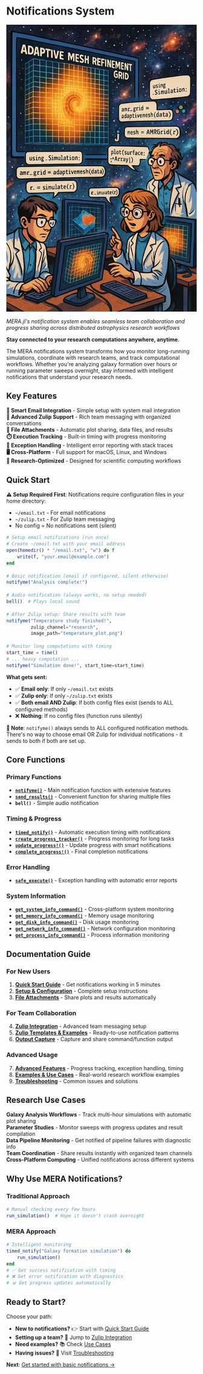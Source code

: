 # Notifications System

![Team Collaboration with MERA.jl Notifications](../assets/representative_team.png)

*MERA.jl's notification system enables seamless team collaboration and progress sharing across distributed astrophysics research workflows*

**Stay connected to your research computations anywhere, anytime.**

The MERA notifications system transforms how you monitor long-running simulations, coordinate with research teams, and track computational workflows. Whether you're analyzing galaxy formation over hours or running parameter sweeps overnight, stay informed with intelligent notifications that understand your research needs.

## Key Features

**📧 Smart Email Integration** - Simple setup with system mail integration  
**💬 Advanced Zulip Support** - Rich team messaging with organized conversations  
**📎 File Attachments** - Automatic plot sharing, data files, and results  
**⏱️ Execution Tracking** - Built-in timing with progress monitoring  
**🚨 Exception Handling** - Intelligent error reporting with stack traces  
**🖥️ Cross-Platform** - Full support for macOS, Linux, and Windows  
**🔬 Research-Optimized** - Designed for scientific computing workflows

## Quick Start

**⚠️ Setup Required First**: Notifications require configuration files in your home directory:
- `~/email.txt` - For email notifications
- `~/zulip.txt` - For Zulip team messaging  
- No config = No notifications sent (silent)

```julia
# Setup email notifications (run once)
# Create ~/email.txt with your email address
open(homedir() * "/email.txt", "w") do f
    write(f, "your.email@example.com")
end

# Basic notification (email if configured, silent otherwise)
notifyme("Analysis complete!")

# Audio notification (always works, no setup needed)
bell()  # Plays local sound

# After Zulip setup: Share results with team  
notifyme("Temperature study finished!", 
         zulip_channel="research", 
         image_path="temperature_plot.png")

# Monitor long computations with timing
start_time = time()
# ... heavy computation ...
notifyme("Simulation done!", start_time=start_time)
```

**What gets sent:**
- ✅ **Email only**: If only `~/email.txt` exists
- ✅ **Zulip only**: If only `~/zulip.txt` exists  
- ✅ **Both email AND Zulip**: If both config files exist (sends to ALL configured methods)
- ❌ **Nothing**: If no config files (function runs silently)

**📝 Note**: `notifyme()` always sends to ALL configured notification methods. There's no way to choose email OR Zulip for individual notifications - it sends to both if both are set up.

## Core Functions

### Primary Functions
- **[`notifyme()`](@ref)** - Main notification function with extensive features
- **[`send_results()`](@ref)** - Convenient function for sharing multiple files
- **`bell()`** - Simple audio notification

### Timing & Progress
- **[`timed_notify()`](@ref)** - Automatic execution timing with notifications
- **[`create_progress_tracker()`](@ref)** - Progress monitoring for long tasks
- **[`update_progress!()`](@ref)** - Update progress with smart notifications
- **[`complete_progress!()`](@ref)** - Final completion notifications

### Error Handling
- **[`safe_execute()`](@ref)** - Exception handling with automatic error reports

### System Information
- **[`get_system_info_command()`](@ref)** - Cross-platform system monitoring
- **[`get_memory_info_command()`](@ref)** - Memory usage monitoring
- **[`get_disk_info_command()`](@ref)** - Disk usage monitoring
- **[`get_network_info_command()`](@ref)** - Network configuration monitoring
- **[`get_process_info_command()`](@ref)** - Process information monitoring

## Documentation Guide

### For New Users
1. **[Quick Start Guide](01_quick_start.md)** - Get notifications working in 5 minutes
2. **[Setup & Configuration](02_setup.md)** - Complete setup instructions
3. **[File Attachments](03_attachments.md)** - Share plots and results automatically

### For Team Collaboration
4. **[Zulip Integration](zulip.md)** - Advanced team messaging setup
5. **[Zulip Templates & Examples](zulip_templates.md)** - Ready-to-use notification patterns
6. **[Output Capture](04_output_capture.md)** - Capture and share command/function output

### Advanced Usage
7. **[Advanced Features](05_advanced.md)** - Progress tracking, exception handling, timing
8. **[Examples & Use Cases](06_examples.md)** - Real-world research workflow examples
9. **[Troubleshooting](07_troubleshooting.md)** - Common issues and solutions

## Research Use Cases

**Galaxy Analysis Workflows** - Track multi-hour simulations with automatic plot sharing  
**Parameter Studies** - Monitor sweeps with progress updates and result compilation  
**Data Pipeline Monitoring** - Get notified of pipeline failures with diagnostic info  
**Team Coordination** - Share results instantly with organized team channels  
**Cross-Platform Computing** - Unified notifications across different systems

## Why Use MERA Notifications?

### Traditional Approach
```julia
# Manual checking every few hours
run_simulation()  # Hope it doesn't crash overnight
```

### MERA Approach  
```julia
# Intelligent monitoring
timed_notify("Galaxy formation simulation") do
    run_simulation()
end
# ✅ Get success notification with timing
# ❌ Get error notification with diagnostics
# 📊 Get progress updates automatically
```

## Ready to Start?

Choose your path:
- **New to notifications?** 👉 Start with [Quick Start Guide](01_quick_start.md)
- **Setting up a team?** 👥 Jump to [Zulip Integration](zulip.md)  
- **Need examples?** 📚 Check [Use Cases](06_examples.md)
- **Having issues?** 🔧 Visit [Troubleshooting](07_troubleshooting.md)

**Next**: [Get started with basic notifications →](01_quick_start.md)